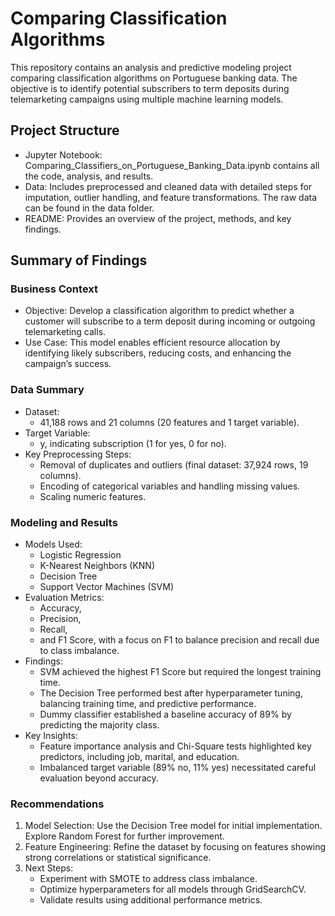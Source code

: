 # Comparing Classification Algorithms

This repository contains an analysis and predictive modeling project comparing classification algorithms on Portuguese banking data. The objective is to identify potential subscribers to term deposits during telemarketing campaigns using multiple machine learning models.

## Project Structure
- Jupyter Notebook: Comparing_Classifiers_on_Portuguese_Banking_Data.ipynb contains all the code, analysis, and results.
- Data: Includes preprocessed and cleaned data with detailed steps for imputation, outlier handling, and feature transformations. The raw data can be found in the data folder.
- README: Provides an overview of the project, methods, and key findings.

## Summary of Findings

### Business Context
- Objective: Develop a classification algorithm to predict whether a customer will subscribe to a term deposit during incoming or outgoing telemarketing calls.
- Use Case: This model enables efficient resource allocation by identifying likely subscribers, reducing costs, and enhancing the campaign’s success.

### Data Summary
- Dataset:
    - 41,188 rows and 21 columns (20 features and 1 target variable).
- Target Variable:
    - y, indicating subscription (1 for yes, 0 for no).
- Key Preprocessing Steps:
    - Removal of duplicates and outliers (final dataset: 37,924 rows, 19 columns).
    - Encoding of categorical variables and handling missing values.
    - Scaling numeric features.

### Modeling and Results
- Models Used:
    - Logistic Regression
    - K-Nearest Neighbors (KNN)
    - Decision Tree
    - Support Vector Machines (SVM)
- Evaluation Metrics:
    - Accuracy,
    - Precision,
    - Recall,
    - and F1 Score, with a focus on F1 to balance precision and recall due to class imbalance.
- Findings:
    - SVM achieved the highest F1 Score but required the longest training time.
    - The Decision Tree performed best after hyperparameter tuning, balancing training time, and predictive performance.
    - Dummy classifier established a baseline accuracy of 89% by predicting the majority class.
- Key Insights:
    - Feature importance analysis and Chi-Square tests highlighted key predictors, including job, marital, and education.
    - Imbalanced target variable (89% no, 11% yes) necessitated careful evaluation beyond accuracy.

### Recommendations
1.	Model Selection: Use the Decision Tree model for initial implementation. Explore Random Forest for further improvement.
2.	Feature Engineering: Refine the dataset by focusing on features showing strong correlations or statistical significance.
3.	Next Steps:
    - Experiment with SMOTE to address class imbalance.
	- Optimize hyperparameters for all models through GridSearchCV.
	- Validate results using additional performance metrics.
